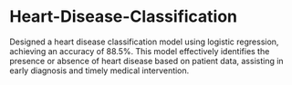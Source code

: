 # Heart-Disease-Classification
Designed a heart disease classification model using logistic regression, achieving an accuracy of 88.5%. This model effectively identifies the presence or absence of heart disease based on patient data, assisting in early diagnosis and timely medical intervention.
